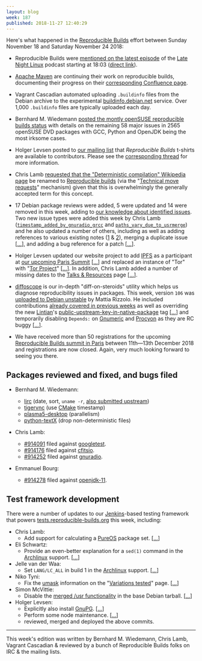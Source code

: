 ```yaml
---
layout: blog
week: 187
published: 2018-11-27 12:40:29
---
```


Here's what happened in the [Reproducible Builds](https://reproducible-builds.org) effort between Sunday November 18 and Saturday November 24 2018:

* Reproducible Builds were [mentioned on the latest episode](https://latenightlinux.com/late-night-linux-episode-50/) of the [Late Night Linux](https://bitbucket.org/mstrobel/procyon) podcast starting at 18:03 ([direct link](https://pca.st/He12#t=18m03s)).

* [Apache Maven](https://maven.apache.org/) are continuing their work on reproducible builds, documenting their progress on their [corresponding Confluence page](https://cwiki.apache.org/confluence/pages/viewpage.action?pageId=74682318).

* Vagrant Cascadian automated uploading `.buildinfo` files from the Debian archive to the experimental [buildinfo.debian.net](https://buildinfo.debian.net/) service. Over 1,000 `.buildinfo` files are typically uploaded each day.

* Bernhard M. Wiedemann [posted the montly openSUSE reproducible builds status](https://lists.opensuse.org/opensuse-factory/2018-11/msg00250.html) with details on the remaining 58 major issues in 2565 openSUSE DVD packages with GCC, Python and OpenJDK being the most irksome cases.

* Holger Levsen posted to [our mailing list](https://lists.reproducible-builds.org/pipermail/rb-general/) that *Reproducible Builds* t-shirts are available to contributors. Please see the [corresponding thread](https://lists.reproducible-builds.org/pipermail/rb-general/2018-November/001266.html) for more information.

* Chris Lamb [requested that the "Deterministic compilation" Wikipedia page](https://en.wikipedia.org/w/index.php?title=Wikipedia%3ARequested_moves%2FTechnical_requests&type=revision&diff=870242885&oldid=870242654) be renamed to [Reproducible builds](https://en.wikipedia.org/wiki/Reproducible_builds) (via the "[Technical move requests](https://en.wikipedia.org/wiki/Wikipedia:Requested_moves/Technical_requests)" mechanism) given that this is overwhelmingly the generally accepted term for this concept.

* 17 Debian package reviews were added, 5 were updated and 14 were removed in this week, adding to [our knowledge about identified issues](https://tests.reproducible-builds.org/debian/index_issues.html). Two new issue types were added this week by Chris Lamb ([`timestamp_added_by_gnuradio_grcc`](https://salsa.debian.org/reproducible-builds/reproducible-notes/commit/adf7ef93) and [`paths_vary_due_to_usrmerge`](https://salsa.debian.org/reproducible-builds/reproducible-notes/commit/9ee46a4d)) and he also updated a number of others, including as well as adding references to various existing notes ([1](https://salsa.debian.org/reproducible-builds/reproducible-notes/commit/e2b6bea3) & [2](https://salsa.debian.org/reproducible-builds/reproducible-notes/commit/0ea3da74)), merging a duplicate issue [[...](https://salsa.debian.org/reproducible-builds/reproducible-notes/commit/c95d34e7)], and adding a bug reference for a patch [[...](https://salsa.debian.org/reproducible-builds/reproducible-notes/commit/6e9c5774)].

* Holger Levsen updated our website project to add [IPFS](https://ipfs.io/) as a participant at [our upcoming Paris Summit](https://reproducible-builds.org/events/paris2018/) [[...](https://salsa.debian.org/reproducible-builds/reproducible-website/commit/c6166c7)] and replaced an instance of "Tor" with "[Tor Project](https://www.torproject.org/)" [[...](https://salsa.debian.org/reproducible-builds/reproducible-website/commit/67c74fb)]. In addition, Chris Lamb added a number of missing dates to the [Talks & Resources](https://reproducible-builds.org/resources/) page [[...](https://salsa.debian.org/reproducible-builds/reproducible-website/commit/04d82dd)].

* [diffoscope](https://diffoscope.org/) is our in-depth "diff-on-steroids" utility which helps us diagnose reproducibility issues in packages. This week, version `106` was [uploaded to Debian unstable](https://tracker.debian.org/news/1005294/accepted-diffoscope-106-source-into-unstable/) by Mattia Rizzolo. He included contributions [already covered in previous weeks](https://salsa.debian.org/reproducible-builds/diffoscope/commits/106) as well as overriding the new [Lintian](https://lintian.debian.org/)'s [public-upstream-key-in-native-package](https://lintian.debian.org/tags/public-upstream-key-in-native-package.html) tag [[...](https://salsa.debian.org/reproducible-builds/diffoscope/commit/2059195)] and temporarily disabling `Depends:` on [Gnumeric](http://www.gnumeric.org/) and [Procyon](https://bitbucket.org/mstrobel/procyon) as they are RC buggy [[...](https://salsa.debian.org/reproducible-builds/diffoscope/commit/de13715)].

* We have received more than 50 registrations for the upcoming [Reproducible Builds summit in Paris](https://reproducible-builds.org/events/paris2018/) between 11th—13th December 2018 and registrations are now closed. Again, very much looking forward to seeing you there.


Packages reviewed and fixed, and bugs filed
-------------------------------------------

* Bernhard M. Wiedemann:
    * [lirc](https://build.opensuse.org/request/show/649983) (date, sort, `uname -r`, [also submitted upstream](https://sourceforge.net/p/lirc/git/merge-requests/36/))
    * [tigervnc](https://github.com/TigerVNC/tigervnc/pull/765) (use [CMake](https://cmake.org/) timestamp)
    * [plasma5-desktop](https://phabricator.kde.org/D17076) (parallelism)
    * [python-textX](https://build.opensuse.org/request/show/651138) (drop non-deterministic files)

* Chris Lamb:
    * [#914091](https://bugs.debian.org/914091) filed against [googletest](https://tracker.debian.org/pkg/googletest).
    * [#914176](https://bugs.debian.org/914176) filed against [cfitsio](https://tracker.debian.org/pkg/cfitsio).
    * [#914252](https://bugs.debian.org/914252) filed against [gnuradio](https://tracker.debian.org/pkg/gnuradio).

* Emmanuel Bourg:
    * [#914278](https://bugs.debian.org/914278) filed against [openjdk-11](https://tracker.debian.org/pkg/openjdk-11).


Test framework development
--------------------------

There were a number of updates to our [Jenkins](https://jenkins.io/)-based testing framework that powers [tests.reproducible-builds.org](tests.reproducible-builds.org) this week, including:

* Chris Lamb:
    * Add support for calculating a [PureOS](https://www.pureos.net/) package set. [[...](https://salsa.debian.org/qa/jenkins.debian.net/commit/9507efe7)]
* Eli Schwartz:
    * Provide an even-better explanation for a `sed(1)` command in the [Archlinux](https://www.archlinux.org/) support. [[...](https://salsa.debian.org/qa/jenkins.debian.net/commit/7798c4bd)]
* Jelle van der Waa:
    * Set `LANG/LC_ALL` in build 1 in the [Archlinux](https://www.archlinux.org/) support. [[...](https://salsa.debian.org/qa/jenkins.debian.net/commit/44c3eb6c)]
* Niko Tyni:
    * Fix the [umask](https://en.wikipedia.org/wiki/Umask) information on the "[Variations tested](https://tests.reproducible-builds.org/debian/index_variations.html)" page. [[...](https://salsa.debian.org/qa/jenkins.debian.net/commit/1eaad5b0)]
* Simon McVittie:
    * Disable the [merged /usr functionality](https://wiki.debian.org/UsrMerge]) in the base Debian tarball. [[...](https://salsa.debian.org/qa/jenkins.debian.net/commit/dd78d2cd)]
* Holger Levsen:
    * Explicitly also install [GnuPG](https://www.gnupg.org/). [[...](https://salsa.debian.org/qa/jenkins.debian.net/commit/d623d03c)]
    * Perform some node maintenance. [[...](https://salsa.debian.org/qa/jenkins.debian.net/commit/f21b8c49)]
    * reviewed, merged and deployed the above commits.


---

This week's edition was written by Bernhard M. Wiedemann, Chris Lamb, Vagrant Cascadian & reviewed by a bunch of Reproducible Builds folks on IRC & the mailing lists.
